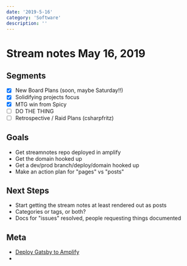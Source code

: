```yaml
---
date: '2019-5-16'
category: 'Software'
description: ''
---
```


# Stream notes May 16, 2019

## Segments

- [x] New Board Plans (soon, maybe Saturday!!)
- [x] Solidifying projects focus
- [x] MTG win from Spicy
- [ ] DO THE THING
- [ ] Retrospective / Raid Plans (csharpfritz)

## Goals

- Get streamnotes repo deployed in amplify
- Get the domain hooked up
- Get a dev/prod branch/deploy/domain hooked up
- Make an action plan for "pages" vs "posts"

## Next Steps

- Start getting the stream notes at least rendered out as posts
- Categories or tags, or both?
- Docs for "issues" resolved, people requesting things documented

## Meta

- [Deploy Gatsby to Amplify](https://www.gatsbyjs.org/blog/2018-08-24-gatsby-aws-hosting/)
-
